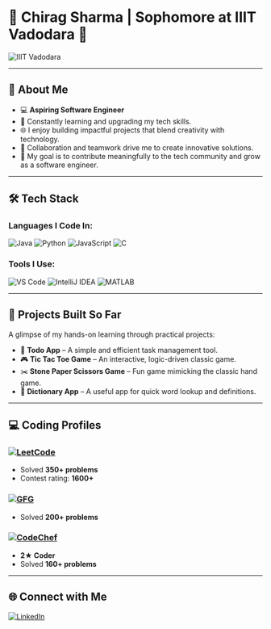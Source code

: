 # 🌟 Chirag Sharma | Sophomore at IIIT Vadodara 🌟 
![IIIT Vadodara](https://img.shields.io/badge/IIIT-Vadodara-blue?style=flat-square)  

---

## 🚀 About Me  
- 💻 **Aspiring Software Engineer**  
- 🌱 Constantly learning and upgrading my tech skills.  
- 🌐 I enjoy building impactful projects that blend creativity with technology.
- 🌟 Collaboration and teamwork drive me to create innovative solutions. 
- 🎯 My goal is to contribute meaningfully to the tech community and grow as a software engineer.








---

## 🛠️ Tech Stack  

### Languages I Code In:  
![Java](https://img.shields.io/badge/Java-ED8B00?style=for-the-badge&logo=java&logoColor=white)  ![Python](https://img.shields.io/badge/Python-3776AB?style=for-the-badge&logo=python&logoColor=white)  ![JavaScript](https://img.shields.io/badge/JavaScript-F7DF1E?style=for-the-badge&logo=javascript&logoColor=black) ![C](https://img.shields.io/badge/C-00599C?style=for-the-badge&logo=c&logoColor=white)  

### Tools I Use:  
![VS Code](https://img.shields.io/badge/VS%20Code-0078D4?style=for-the-badge&logo=visual-studio-code&logoColor=white) ![IntelliJ IDEA](https://img.shields.io/badge/IntelliJ%20IDEA-000000?style=for-the-badge&logo=intellij-idea&logoColor=white) ![MATLAB](https://img.shields.io/badge/MATLAB-FF8000?style=for-the-badge&logo=mathworks&logoColor=white)  

---

## 🌟 Projects Built So Far  
A glimpse of my hands-on learning through practical projects:  
- 📝 **Todo App** – A simple and efficient task management tool.  
- 🎮 **Tic Tac Toe Game** – An interactive, logic-driven classic game.  
- ✂️ **Stone Paper Scissors Game** – Fun game mimicking the classic hand game.  
- 📖 **Dictionary App** – A useful app for quick word lookup and definitions.  

---

## 💻 Coding Profiles  
### [![LeetCode](https://img.shields.io/badge/LeetCode-FFA116?style=for-the-badge&logo=leetcode&logoColor=white)](https://leetcode.com/ImChirag/)  
- Solved **350+ problems**  
- Contest rating: **1600+**  

### [![GFG](https://img.shields.io/badge/GeeksforGeeks-0F9D58?style=for-the-badge&logo=geeksforgeeks&logoColor=white)](https://www.geeksforgeeks.org/user/chiragsharma24/)  
- Solved **200+ problems**  

### [![CodeChef](https://img.shields.io/badge/CodeChef-5B4638?style=for-the-badge&logo=codechef&logoColor=white)](https://www.codechef.com/users/chirag_045)  
- **2★ Coder**  
- Solved **160+ problems**  

---

## 🌐 Connect with Me  
[![LinkedIn](https://img.shields.io/badge/LinkedIn-0A66C2?style=for-the-badge&logo=linkedin&logoColor=white)](https://www.linkedin.com/in/chirag-sharma-365703226/)  
